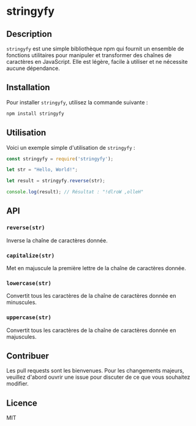 # stringyfy

## Description

`stringyfy` est une simple bibliothèque npm qui fournit un ensemble de fonctions utilitaires pour manipuler et transformer des chaînes de caractères en JavaScript. Elle est légère, facile à utiliser et ne nécessite aucune dépendance.

## Installation

Pour installer `stringyfy`, utilisez la commande suivante :

```bash
npm install stringyfy
```

## Utilisation

Voici un exemple simple d'utilisation de `stringyfy` :

```javascript
const stringyfy = require('stringyfy');

let str = "Hello, World!";

let result = stringyfy.reverse(str);

console.log(result); // Résultat : "!dlroW ,olleH"
```

## API

### `reverse(str)`

Inverse la chaîne de caractères donnée.

### `capitalize(str)`

Met en majuscule la première lettre de la chaîne de caractères donnée.

### `lowercase(str)`

Convertit tous les caractères de la chaîne de caractères donnée en minuscules.

### `uppercase(str)`

Convertit tous les caractères de la chaîne de caractères donnée en majuscules.

## Contribuer

Les pull requests sont les bienvenues. Pour les changements majeurs, veuillez d'abord ouvrir une issue pour discuter de ce que vous souhaitez modifier.

## Licence

MIT
